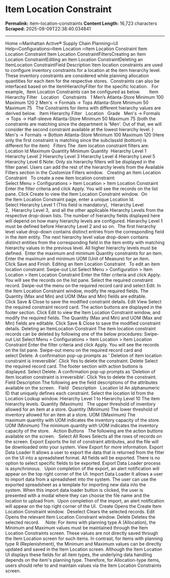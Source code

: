 # Item Location Constraint

**Permalink:** item-location-constraints
**Content Length:** 16,723 characters
**Scraped:** 2025-08-09T22:38:40.034841

---

Home &rsaquo;&rsaquo;Manhattan Active® Supply Chain Planning&rsaquo;&rsaquo;UI Help&rsaquo;&rsaquo;Configurations&rsaquo;&rsaquo;Item Location ››Item Location Constraint Item Location Constraint Item Location ConstraintFiltersCreating an Item Location ConstraintEditing an Item Location ConstraintDeleting an ItemLocation ConstraintField Description Item location constraints are used to configure inventory constraints for a location at the item hierarchy level.&nbsp; These inventory constraints are considered while planning allocation quantities for each item for the respective stores.&nbsp; Constraints can also be interfaced based on the itemHierarchyFilter for the specific location. &nbsp; For example,&nbsp; Item&nbsp;Location Constraints can be configured as below. &nbsp; &nbsp; &nbsp; Item Hierarchy Filter &nbsp; Location &nbsp; Constraints &nbsp; 1 Men’s Atlanta-Store Minimum 100 Maximum 120 2 Men's → Formals → Tops Atlanta-Store Minimum 50 Maximum 75 &nbsp; The Constraints for items with different hierarchy values are derived below. &nbsp; Item Hierarchy Filter &nbsp; Location &nbsp; Grade &nbsp; Men's → Formals → Tops → Half-sleeve Atlanta-Store Minimum 50 Maximum 75 (both the constraints are matching since the department is 'Men'. Out of that, we will consider the second constraint available at the lowest hierarchy level. ) Men's → Formals → Bottom Atlanta-Store Minimum 100 Maximum 120 (Here only the first constraint is matching since the subclassId (bottom) is different for the item) &nbsp; Filters The&nbsp; item location constraint&nbsp;filters are: Location Id Maximum Quantity Minimum&nbsp;Quantity&nbsp; Hierarchy Level 1 Hierarchy Level 2 Hierarchy Level 3 Hierarchy Level 4 Hierarchy Level 5 Hierarchy Level 6 Note:&nbsp;Only six hierarchy filters will be displayed in the filter panel. Users can add&nbsp;the rest of the hierarchy levels from the Available Filters section in&nbsp;the Customize Filters window.&nbsp;&nbsp; Creating an Item Location Constraint &nbsp; To create a new item location constraint: &nbsp; Select&nbsp;Menu&nbsp;&gt;&nbsp;Configurations&nbsp;&gt;&nbsp;Item Location&nbsp;&gt; Item Location Constraint Enter the filter criteria and click&nbsp;Apply. You will see the records on the list pane. Click&nbsp;Create&nbsp;to view the&nbsp;Item Location Constraint&nbsp;window.&nbsp; On the&nbsp;Item Location Constraint&nbsp;page, enter a unique&nbsp;Location Id. Select&nbsp;Hierarchy Level 1&nbsp;(This field is mandatory),&nbsp;&nbsp;Hierarchy Level 2,&nbsp;&nbsp;Hierarchy Level 3,&nbsp; and all the other applicable Hierarchy Levels from the respective&nbsp;drop-down lists.&nbsp;The number of hierarchy fields displayed here will depend on how many hierarchy levels are configured. Hierarchy Level 1 must be defined before Hierarchy Level 2 and so on.&nbsp; The first hierarchy level value drop-down contains distinct entries from the corresponding field in the item entity.&nbsp;The next hierarchy level value drop-down contains distinct entities from the corresponding field in the item entity with matching hierarchy values in the previous level.&nbsp;All higher hierarchy levels must be defined.&nbsp; Enter the maximum and minimum&nbsp;Quantity constraints for an item. Enter the&nbsp;maximum and minimum UOM (Unit of Measure) for an item. Click&nbsp;Save and Finish. Editing an Item Location Constraint &nbsp; To edit an item location constraint: Swipe-out List Select&nbsp;Menu&nbsp;&gt;&nbsp;Configuration&nbsp;&gt;&nbsp;Item Location&nbsp;&gt; Item Location Constraint Enter the filter criteria and click&nbsp;Apply. You will see the records on the list pane. Select the required constraint record. Swipe-out the menu on the required record card and select&nbsp;Edit. In the&nbsp;Item Location Constraint&nbsp;window, modify the required fields. The Quantity (Max and Min)&nbsp;and&nbsp;UOM&nbsp;(Max and Min) fields are editable. Click&nbsp;Save & Close&nbsp;to save the modified constraint details. Edit View Select the required constraint record card. The action buttons are displayed in the footer section. Click&nbsp;Edit&nbsp;to view the&nbsp;Item Location Constraint&nbsp;window, and modify the required fields.&nbsp;The Quantity (Max and Min)&nbsp;and&nbsp;UOM&nbsp;(Max and Min) fields are editable. Click&nbsp;Save & Close&nbsp;to save the modified constraint details. Deleting an ItemLocation Constraint The item&nbsp;location constraint records can be deleted by following one of the below procedures: Swipe-out List Select&nbsp;Menu&nbsp;&gt;&nbsp;Configurations&nbsp;&gt;&nbsp;Item Location&nbsp;&gt; Item Location Constraint Enter the filter criteria and click&nbsp;Apply. You will see the records on the list pane. Swipe-out menu on the required record card and select&nbsp;Delete. A confirmation pop-up prompts as '&nbsp;Deletion of item location constraint is irreversible'. Click&nbsp;Yes&nbsp;to delete the constraint. Delete Select the required record card. The footer section with action buttons is displayed. Select&nbsp;Delete. A confirmation pop-up prompts as 'Deletion of item location constraint is irreversible'. Click&nbsp;Yes&nbsp;to delete the constraint. Field Description The following are the field descriptions of the attributes available on the screen. &nbsp; Field &nbsp; Description &nbsp; Location Id An alphanumeric ID that uniquely defines each constraint. Select the location Id from the Location Lookup window. Hierarchy Level 1 to Hierarchy Level 10 The item hierarchy levels. Quantity (Maximum) &nbsp; The upper threshold of inventory allowed for an item at a store. Quantity (Minimum) The lower threshold&nbsp;of inventory allowed for an item at a store. UOM ((Maximum) The maximum&nbsp;quantity with UOM indicates the inventory capacity of the store. UOM (Minimum) The minimum quantity with UOM indicates the inventory capacity of the store. &nbsp; Action Buttons &nbsp; The following are the action buttons available on the screen. &nbsp; Select All Rows Selects all the rows of records on the screen. Export Exports the list of constraint attributes, and the file will be downloaded onto your system. View&nbsp;Export&nbsp;for more information. Export Data Loader It&nbsp;allows a user to export the data&nbsp;that is returned from the filter on the UI into a spreadsheet format. All fields will be exported. There is no option to select specific fields to be exported. Export Data Loader process is asynchronous. &nbsp; Upon completion of the export, an alert notification will appear on the&nbsp;top right corner of the UI. Import Data Loader It allows a user to import data from a spreadsheet into the system.&nbsp;The user can use the exported spreadsheet as a template for importing new data into the system.&nbsp;When this import data loader button is clicked, the user is presented with a modal where they can choose the file name and the location to upload from.&nbsp;&nbsp;Upon completion of the import,&nbsp;an alert notification will appear on the top right corner of the UI.&nbsp; Create Opens the&nbsp;Create Item Location Constraint&nbsp;window.&nbsp; Deselect Clears the selected records. Edit Opens the relevant&nbsp;Item Location Constraint&nbsp;window. Delete Deletes the selected record. &nbsp; &nbsp; Note: For items with planning type A (Allocation), the Minimum and Maximum values must be maintained through the Item Location Constraints screen. These values are not directly saved through the Item Location screen for such items. In contrast, for items with planning type R (Replenishment), the Minimum and Maximum values can be directly updated and saved in the Item Location screen. Although the Item Location UI displays these fields for all item types, the underlying data handling depends on the item's planning type. Therefore, for Allocation-type items, users should refer to and maintain values via the Item Location Constraints screen.